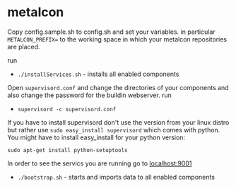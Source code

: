 metalcon
========

Copy config.sample.sh to config.sh and set your variables.
in particular `METALCON_PREFIX=` to the working space in which your metalcon repositories are placed.

run
* `./installServices.sh` - installs all enabled components

Open `supervisord.conf` and change the directories of your components and also change the password for the buildin webserver.
run 
* `supervisord -c supervisord.conf`

If you have to install supervisord don't use the version from your linux distro but rather use `sudo easy_install supervisord` which comes with python.  
You might have to install easy_install for your python version:

    sudo apt-get install python-setuptools

In order to see the servics you are running go to [localhost:9001](localhost:9001)

* `./bootstrap.sh` - starts and imports data to all enabled components


